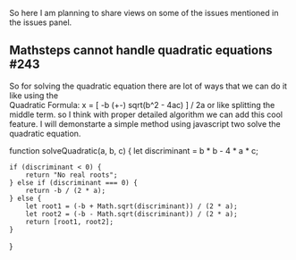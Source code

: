 So here I am planning to share views on some of the issues mentioned in the issues panel. 

## Mathsteps cannot handle quadratic equations #243

So for solving the quadratic equation there are lot of ways that we can do it like using the  
Quadratic Formula: x = [ -b (+-) sqrt(b^2 - 4ac) ] / 2a or like splitting the middle term. so I think with proper detailed algorithm we can add this cool feature. I will demonstarte a simple method using javascript two solve the quadratic equation.

function solveQuadratic(a, b, c) {
    let discriminant = b * b - 4 * a * c;

    if (discriminant < 0) {
        return "No real roots";
    } else if (discriminant === 0) {
        return -b / (2 * a);
    } else {
        let root1 = (-b + Math.sqrt(discriminant)) / (2 * a);
        let root2 = (-b - Math.sqrt(discriminant)) / (2 * a);
        return [root1, root2];
    }
}

